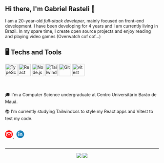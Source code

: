 ## Hi there, I'm Gabriel Rasteli 👋

I am a 20-year-old _full-stack developer_, mainly focused on front-end development. I have been developing for 4 years and I am currently living in Brazil. In my spare time, I create open source projects and enjoy reading and playing video games (Overwatch cof cof...)

## 🖥️ Techs and Tools

<div>
  <img title="TypeScript" src="https://cdn.jsdelivr.net/gh/devicons/devicon/icons/typescript/typescript-original.svg" width="40" height="40" />
  <img title="React" src="https://cdn.jsdelivr.net/gh/devicons/devicon/icons/react/react-original.svg" width="40" height="40" />
  <img title="Node.js" src="https://cdn.jsdelivr.net/gh/devicons/devicon/icons/nodejs/nodejs-original.svg" width="40" height="40" />
  <img title="Tailwindcss" src="https://cdn.jsdelivr.net/gh/devicons/devicon/icons/tailwindcss/tailwindcss-plain.svg" width="40" height="40" />
  <img title="Git" src="https://cdn.jsdelivr.net/gh/devicons/devicon/icons/git/git-original.svg" width="40" height="40" />
  <img title="vitest" src="https://user-images.githubusercontent.com/11247099/145112184-a9ff6727-661c-439d-9ada-963124a281f7.png" width="40" height="40" />
</div>

<br/>
<br/>

<div display="inline-block">
  <p>🎓 I'm a Computer Science undergraduate at Centro Universitário Barão de Mauá.</p>
  <p>📚 I'm currently studying Tailwindcss to style my React apps and Vitest to test my code.</p>
</div>

<br/>

<div>
  <a href="mailto:gabrielrasteli3@gmail.com" target="_blank">
    <img alt="Gmail" width="25px" src="./.github/gmail.svg" />
  </a>
  &nbsp;
  <a href="https://www.linkedin.com/in/gabriel-rasteli-aab3451a0" target="_blank">
    <img alt="LinkedIn" width="25px" src="./.github/linkedin.svg" />
  </a>
</div>

<br/>

---

<div align="center">
  <img height="180em" src="https://github-readme-stats.vercel.app/api?username=rasteli&show_icons=true&count_private=true&theme=dracula&custom_title=My%20GitHub%20Stats" />
  <img height="180em" src="https://github-readme-stats.vercel.app/api/top-langs/?username=rasteli&theme=dracula&layout=compact&hide=GDScript" />
</div>
